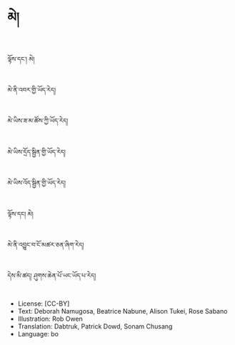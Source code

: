 # མེ།

##
ལྟོས་དང་། མེ།

##
མེ་ནི་འབར་གྱི་ཡོད་རེད།

##
མེ་ཡིས་ཟ་མ་ཚོས་ཀྱི་ཡོད་རེད།

##
མེ་ཡིས་དྲོད་སྦྱིན་གྱི་ཡོད་རེད།

##
མེ་ཡིས་འོད་སྦྱིན་གྱི་ཡོད་རེད།

##
ལྟོས་དང། མེ།

##
མེ་ནི་འབྱུང་བ་ངོ་མཚར་ཅན་ཞིག་རེད།

##
དེས་མི་ཚད། ཤུགས་ཆེན་པོ་ཡང་ཡོད་པ་རེད།

##
* License: [CC-BY]
* Text: Deborah Namugosa, Beatrice Nabune, Alison Tukei, Rose Sabano
* Illustration: Rob Owen
* Translation: Dabtruk, Patrick Dowd, Sonam Chusang
* Language: bo
